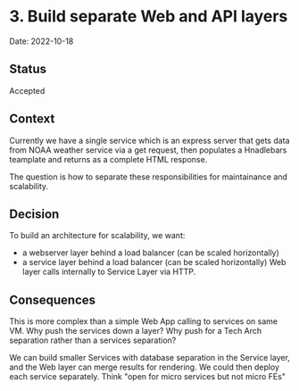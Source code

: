 # 3. Build separate Web and API layers

Date: 2022-10-18

## Status

Accepted

## Context


Currently we have a single service which is an express server that gets data from NOAA weather service via a get request, then populates a Hnadlebars teamplate and returns as a complete HTML response.

The question is how to separate these responsibilities for maintainance and scalability.

## Decision

To build an architecture for scalability, we want:
- a webserver layer behind a load balancer (can be scaled horizontally)
- a service layer behind a load balancer (can be scaled horizontally)
Web layer calls internally to Service Layer via HTTP.


## Consequences

This is more complex than a simple Web App calling to services on same VM.
Why push the services down a layer? 
Why push for a Tech Arch separation rather than a services separation?

We can build smaller Services with database separation in the Service layer, 
and the Web layer can merge results for rendering.
We could then deploy each service separately.
Think "open for micro services but not micro FEs"


